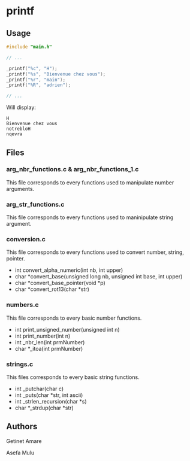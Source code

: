 # printf

## Usage

```c
#include "main.h"

// ...

_printf("%c", "H");
_printf("%s", "Bienvenue chez vous");
_printf("%r", "main");
_printf("%R", "adrien");

// ...
```

Will display:

```shell
H
Bienvenue chez vous
notrebloH
nqevra
```

## Files

### arg_nbr_functions.c & arg_nbr_functions_1.c

This file corresponds to every functions used to manipulate number arguments.

### arg_str_functions.c

This file corresponds to every functions used to maninipulate string argument.

### conversion.c

This file corresponds to every functions used to convert number, string, pointer.

- int convert_alpha_numeric(int nb, int upper)
- char *convert_base(unsigned long nb, unsigned int base, int upper)
- char *convert_base_pointer(void *p)
- char *convert_rot13(char *str)

### numbers.c

This file corresponds to every basic number functions.

- int print_unsigned_number(unsigned int n)
- int print_number(int n)
- int _nbr_len(int prmNumber)
- char *_itoa(int prmNumber)

### strings.c

This files corresponds to every basic string functions.

- int _putchar(char c)
- int _puts(char *str, int ascii)
- int _strlen_recursion(char *s)
- char *_strdup(char *str)

## Authors

Getinet Amare 

Asefa Mulu 
